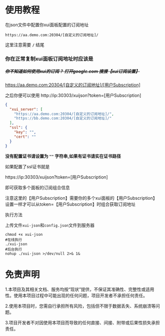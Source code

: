 # 使用教程

在json文件中配置你xui面板配置的订阅地址


```
https://aa.demo.com:20304/[自定义的订阅地址]/
```

这里注意需要  **`/`**  结尾

### 你在正常复制xui面板订阅地址时应该是

##### ~~你不知道如何使用xui的订阅？  打开google.com  搜搜【xui订阅设置】~~

https://aa.demo.com:20304/[自定义的订阅地址]/[用户Subscription]

之后你便可以使用
http://ip:30303/xuijson?token=[用户Subscription]

```json
{
  "xui_server": [
    "https://aa.demo.com:20304/[自定义的订阅地址]/",
    "https://bb.demo.com:20304/[自定义的订阅地址]/"
  ],
  "ssl": {
    "key": "",
    "cert": ""
  }
}
```

**没有配置证书请设置为 `""` 字符串,如果有证书请实在证书路径**

如果配置了ssl证书就是

https://ip:30303/xuijson?token=[用户Subscription]

即可获取多个面板的订阅组合信息

注意这里的【用户Subscription】需要你的多个xui面板的【用户Subscription】设置一样才可以从token=【用户Subscription】时组合获取订阅地址

执行方法

上传文件`xui-json`和`config.json`文件到服务器

```shell
chmod +x xui-json
#在线执行
./xui-json
#后台执行
nohup ./xui-json >/dev/null 2>& 1&
```



# 免责声明

1.本项目及其相关文档、服务均按“现状”提供，不保证其准确性、完整性或适用性。使用本项目过程中可能出现的任何问题，项目开发者不承担任何责任。

2.使用本项目时，您需自行承担所有风险，包括但不限于数据丢失、系统崩溃等问题。

3.项目开发者不对因使用本项目而导致的任何直接、间接、附带或后果性损失承担责任。

